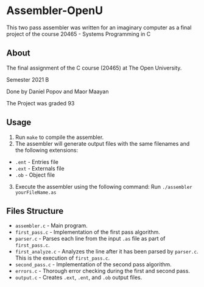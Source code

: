 # Assembler-OpenU
This two pass assembler was written for an imaginary computer as a final project of the course 20465 - Systems Programming in C

## About

The final assignment of the C course (20465) at The Open University.

Semester 2021 B

Done by Daniel Popov and Maor Maayan 

The Project was graded 93

## Usage

1. Run `make` to compile the assembler.
2. The assembler will generate output files with the same filenames and the following extensions:
- `.ent` - Entries file
- `.ext` - Externals file
- `.ob` - Object file              
3. Execute the assembler using the following command:
Run `./assembler yourFileName.as`
  
## Files Structure
- `assembler.c` - Main program.
- `first_pass.c` - Implementation of the first pass algorithm.
- `parser.c` - Parses each line from the input `.as` file as part of `first_pass.c`.
- `first_analyze.c` - Analyzes the line after it has been parsed by `parser.c`. This is the execution of `first_pass.c`.
- `second_pass.c` - Implementation of the second pass algorithm.
- `errors.c` - Thorough error checking during the first and second pass.
- `output.c` - Creates `.ext`, `.ent`, and `.ob` output files.


